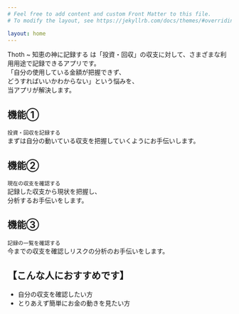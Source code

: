 ```yaml
---
# Feel free to add content and custom Front Matter to this file.
# To modify the layout, see https://jekyllrb.com/docs/themes/#overriding-theme-defaults

layout: home
---
```



Thoth ~ 知恵の神に記録する は「投資・回収」の収支に対して、さまざまな利用用途で記録できるアプリです。  
「自分の使用している金額が把握できず、  
どうすればいいかわからない」という悩みを、  
当アプリが解決します。  

## 機能①
`投資・回収を記録する`  
まずは自分の動いている収支を把握していくようにお手伝いします。

## 機能②
`現在の収支を確認する`  
記録した収支から現状を把握し、  
分析するお手伝いをします。

## 機能③
`記録の一覧を確認する`  
今までの収支を確認しリスクの分析のお手伝いをします。　　


## 【こんな人におすすめです】
- 自分の収支を確認したい方  
- とりあえず簡単にお金の動きを見たい方  
